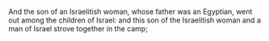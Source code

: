 And the son of an Israelitish woman, whose father was an Egyptian, went out among the children of Israel: and this son of the Israelitish woman and a man of Israel strove together in the camp;
